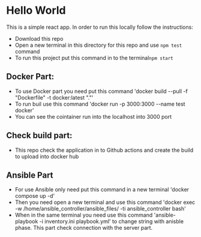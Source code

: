 # Hello World

This is a simple react app. In order to run this locally follow the
instructions:

* Download this repo 
* Open a new terminal in this directory for this repo and use  `npm test` command
* To run this project put this command in to the terminal`npm start`

## Docker Part:
* To use Docker part you need put this command 'docker build --pull -f "Dockerfile" -t docker:latest "."'
* To run buil use this command 'docker run -p 3000:3000 --name test docker'
* You can see the cointainer run into the localhost into 3000 port

## Check build part:
* This repo check the application in to Github actions and create the build to upload into docker hub

## Ansible Part
* For use Ansible only need put this command in a new terminal 'docker compose up -d'
* Then you need open a new terminal and use this command 'docker exec -w /home/ansible_controller/ansible_files/ -ti ansible_controller bash'
* When in the same terminal you need use this command 'ansible-playbook -i inventory.ini playbook.yml' to change string with anisble phase. This part check connection with the server part. 








